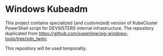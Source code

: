# Windows Kubeadm

This project contains specialized (and customized) version of KubeCluster PowerShell script for DEVSISTERS internal infrastructure. The repository duplicated from https://github.com/superlime/sig-windows-tools/tree/sdn_lwnic.

This repository will be used temporalily.
